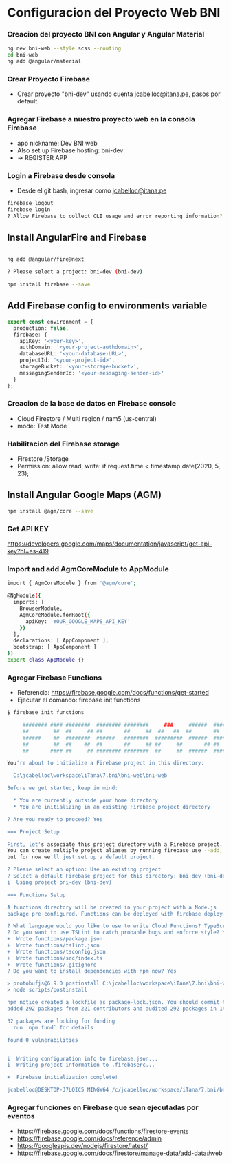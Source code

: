 # Configuracion del Proyecto Web BNI

### Creacion del proyecto BNI con Angular y Angular Material 
```bash
ng new bni-web --style scss --routing
cd bni-web
ng add @angular/material
```


### Crear Proyecto Firebase
* Crear proyecto "bni-dev" usando cuenta jcabelloc@itana.pe, pasos por default.

### Agregar Firebase a nuestro proyecto web en la consola Firebase
* app nickname: Dev BNI web
* Also set up Firebase hosting: bni-dev
* -> REGISTER APP

### Login a Firebase desde consola
* Desde el git bash, ingresar como jcabelloc@itana.pe
```bash
firebase logout
firebase login
? Allow Firebase to collect CLI usage and error reporting information? Yes
```

## Install AngularFire and Firebase
```bash

ng add @angular/fire@next

? Please select a project: bni-dev (bni-dev)

npm install firebase --save
```

## Add Firebase config to environments variable
```ts
export const environment = {
  production: false,
  firebase: {
    apiKey: '<your-key>',
    authDomain: '<your-project-authdomain>',
    databaseURL: '<your-database-URL>',
    projectId: '<your-project-id>',
    storageBucket: '<your-storage-bucket>',
    messagingSenderId: '<your-messaging-sender-id>'
  }
};
```


### Creacion de la base de datos en Firebase console
* Cloud Firestore / Multi region / nam5 (us-central)
* mode: Test Mode


### Habilitacion del Firebase storage
* Firestore /Storage 
* Permission:     allow read, write: if request.time < timestamp.date(2020, 5, 23);

## Install Angular Google Maps (AGM)
```bash
npm install @agm/core --save
```

### Get API KEY

https://developers.google.com/maps/documentation/javascript/get-api-key?hl=es-419

### Import and add AgmCoreModule to AppModule
```bash
import { AgmCoreModule } from '@agm/core';

@NgModule({
  imports: [
    BrowserModule,
    AgmCoreModule.forRoot({
      apiKey: 'YOUR_GOOGLE_MAPS_API_KEY'
    })
  ],
  declarations: [ AppComponent ],
  bootstrap: [ AppComponent ]
})
export class AppModule {}
```


### Agregar Firebase Functions
* Referencia: https://firebase.google.com/docs/functions/get-started
* Ejecutar el comando: firebase init functions

```bash
$ firebase init functions

     ######## #### ########  ######## ########     ###     ######  ########
     ##        ##  ##     ## ##       ##     ##  ##   ##  ##       ##
     ######    ##  ########  ######   ########  #########  ######  ######
     ##        ##  ##    ##  ##       ##     ## ##     ##       ## ##
     ##       #### ##     ## ######## ########  ##     ##  ######  ########

You're about to initialize a Firebase project in this directory:

  C:\jcabelloc\workspace\iTana\7.bni\bni-web\bni-web

Before we get started, keep in mind:

  * You are currently outside your home directory
  * You are initializing in an existing Firebase project directory

? Are you ready to proceed? Yes

=== Project Setup

First, let's associate this project directory with a Firebase project.
You can create multiple project aliases by running firebase use --add,
but for now we'll just set up a default project.

? Please select an option: Use an existing project
? Select a default Firebase project for this directory: bni-dev (bni-dev)
i  Using project bni-dev (bni-dev)

=== Functions Setup

A functions directory will be created in your project with a Node.js
package pre-configured. Functions can be deployed with firebase deploy.

? What language would you like to use to write Cloud Functions? TypeScript
? Do you want to use TSLint to catch probable bugs and enforce style? Yes
+  Wrote functions/package.json
+  Wrote functions/tslint.json
+  Wrote functions/tsconfig.json
+  Wrote functions/src/index.ts
+  Wrote functions/.gitignore
? Do you want to install dependencies with npm now? Yes

> protobufjs@6.9.0 postinstall C:\jcabelloc\workspace\iTana\7.bni\bni-web\bni-web\functions\node_modules\protobufjs
> node scripts/postinstall

npm notice created a lockfile as package-lock.json. You should commit this file.
added 292 packages from 221 contributors and audited 292 packages in 14.209s

32 packages are looking for funding
  run `npm fund` for details

found 0 vulnerabilities


i  Writing configuration info to firebase.json...
i  Writing project information to .firebaserc...

+  Firebase initialization complete!

jcabelloc@DESKTOP-J7LQIC5 MINGW64 /c/jcabelloc/workspace/iTana/7.bni/bni-web/bni-web (master)
```

### Agregar funciones en Firebase que sean ejecutadas por eventos
* https://firebase.google.com/docs/functions/firestore-events
* https://firebase.google.com/docs/reference/admin
* https://googleapis.dev/nodejs/firestore/latest/
* https://firebase.google.com/docs/firestore/manage-data/add-data#web
 

 ## 